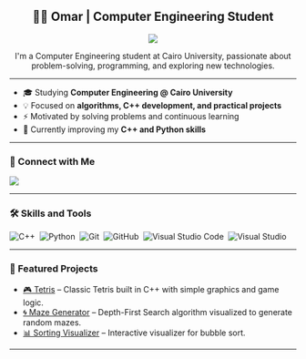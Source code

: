 <h2 align="center">
  👨‍💻 Omar | Computer Engineering Student
</h2>

<p align="center">
  <a href="https://github.com/enginmann">
    <img src="https://readme-typing-svg.herokuapp.com/?lines=Problem%20Solver;Passionate%20Learner;Building%20Cool%20Projects&font=Fira%20Code&center=true&width=500&height=45&color=4CAF50&vCenter=true&size=22">
  </a>
</p> 

<p align="center">
  I'm a Computer Engineering student at Cairo University, passionate about problem-solving, programming, and exploring new technologies.  
</p>

---

- 🎓 Studying **Computer Engineering @ Cairo University**  
- 💡 Focused on **algorithms, C++ development, and practical projects**  
- ⚡ Motivated by solving problems and continuous learning  
- 🌱 Currently improving my **C++ and Python skills**  

---

### 🔗 Connect with Me
<a href="https://www.linkedin.com/in/omar-ahmed-6b7069248/" target="_blank"><img src="https://img.shields.io/badge/-Omar-0077B5?style=for-the-badge&logo=Linkedin&logoColor=white"/></a>

---

### 🛠 Skills and Tools
![C++](https://img.shields.io/badge/-C++-05122A?style=flat&logo=C++)&nbsp;
![Python](https://img.shields.io/badge/-Python-05122A?style=flat&logo=python)&nbsp;
![Git](https://img.shields.io/badge/-Git-05122A?style=flat&logo=git)&nbsp;
![GitHub](https://img.shields.io/badge/-GitHub-05122A?style=flat&logo=github)&nbsp;
![Visual Studio Code](https://img.shields.io/badge/-VS%20Code-05122A?style=flat&logo=visual-studio-code&logoColor=007ACC)&nbsp;
![Visual Studio](https://img.shields.io/badge/-Visual%20Studio-05122A?style=flat&logo=visual-studio&logoColor=5C2D91)&nbsp;

---

### 📂 Featured Projects
- [🎮 Tetris](https://github.com/Enginmann/Tetris) – Classic Tetris built in C++ with simple graphics and game logic.  
- [🌀 Maze Generator](https://github.com/Enginmann/Maze-Generator) – Depth-First Search algorithm visualized to generate random mazes.  
- [📊 Sorting Visualizer](https://github.com/Enginmann/Sorting-Visualizer) – Interactive visualizer for bubble sort.   

---
